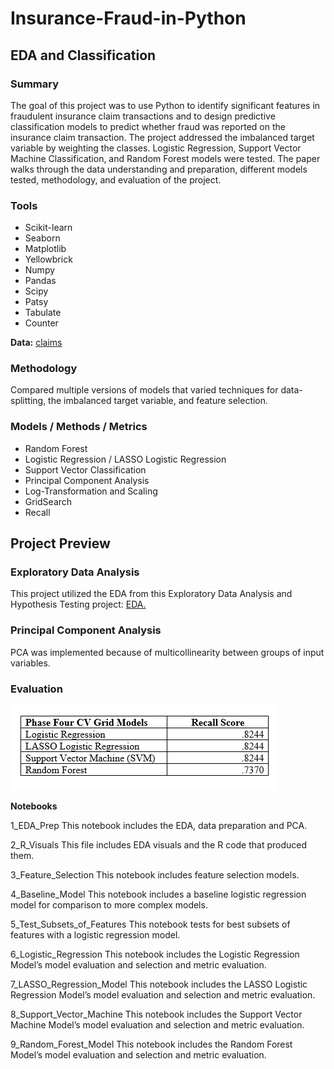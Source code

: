 # Insurance-Fraud-in-Python
## EDA and Classification

### Summary

The goal of this project was to use Python to identify significant features in fraudulent insurance claim transactions and to design predictive classification models to predict whether fraud was reported on the insurance claim transaction. The project addressed the imbalanced target variable by weighting the classes. Logistic Regression, Support Vector Machine Classification, and Random Forest models were tested. The paper walks through the data understanding and preparation, different models tested, methodology, and evaluation of the project.

### Tools

* Scikit-learn
* Seaborn
* Matplotlib
* Yellowbrick
* Numpy
* Pandas
* Scipy
* Patsy
* Tabulate
* Counter

**Data:** [claims](https://www.kaggle.com/patilk1/fraudulentinsuranceclaim)

### Methodology

Compared multiple versions of models that varied techniques for data-splitting, the imbalanced target variable, and feature selection.

### Models / Methods / Metrics

* Random Forest
* Logistic Regression / LASSO Logistic Regression
* Support Vector Classification
* Principal Component Analysis
* Log-Transformation and Scaling
* GridSearch
* Recall

## Project Preview

### Exploratory Data Analysis

This project utilized the EDA from this Exploratory Data Analysis and Hypothesis Testing project: [EDA.](EDA-and-Hypothesis-Testing)

### Principal Component Analysis

PCA was implemented because of multicollinearity between groups of input variables.

### Evaluation

![RESULTS1](/images/Results.PNG)

**Notebooks**

1_EDA_Prep
This notebook includes the EDA, data preparation and PCA.

2_R_Visuals
This file includes EDA visuals and the R code that produced them.

3_Feature_Selection
This notebook includes feature selection models.

4_Baseline_Model
This notebook includes a baseline logistic regression model for comparison to more complex models.

5_Test_Subsets_of_Features
This notebook tests for best subsets of features with a logistic regression model.

6_Logistic_Regression
This notebook includes the Logistic Regression Model’s model evaluation and selection and metric evaluation.

7_LASSO_Regression_Model
This notebook includes the LASSO Logistic Regression Model’s model evaluation and selection and metric evaluation.

8_Support_Vector_Machine
This notebook includes the Support Vector Machine Model’s model evaluation and selection and metric evaluation.

9_Random_Forest_Model
This notebook includes the Random Forest Model’s model evaluation and selection and metric evaluation.
